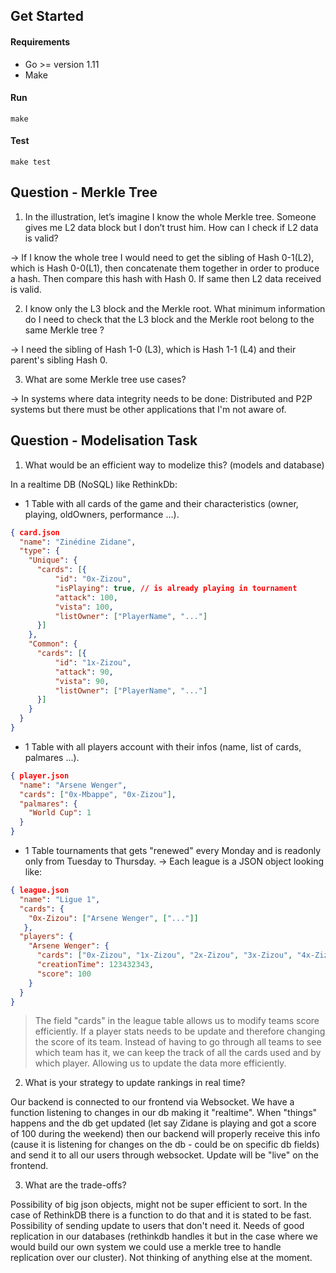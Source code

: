 ## Get Started

#### Requirements

- Go >= version 1.11
- Make

#### Run

```make```

#### Test

```make test```

## Question - Merkle Tree

1) In the illustration, let’s imagine I know the whole Merkle tree. Someone gives me L2 data block but I don’t trust him. How can I check if L2 data is valid?

-> If I know the whole tree I would need to get the sibling of Hash 0-1(L2), which is Hash 0-0(L1), then concatenate them together in order to produce a hash. Then compare this hash with Hash 0. If same then L2 data received is valid.

2) I know only the L3 block and the Merkle root. What minimum information do I need to check that the L3 block and the Merkle root belong to the same Merkle tree ?

-> I need the sibling of Hash 1-0 (L3), which is Hash 1-1 (L4) and their parent's sibling Hash 0.

3) What are some Merkle tree use cases?

-> In systems where data integrity needs to be done: Distributed and P2P systems but there must be other applications that I'm not aware of.

## Question - Modelisation Task

1. What would be an efficient way to modelize this? (models and database)

In a realtime DB (NoSQL) like RethinkDb:

- 1 Table with all cards of the game and their characteristics (owner, playing, oldOwners, performance ...).
```json
{ card.json
  "name": "Zinédine Zidane",
  "type": {
    "Unique": {
      "cards": [{
          "id": "0x-Zizou",
          "isPlaying": true, // is already playing in tournament
          "attack": 100,
          "vista": 100,
          "listOwner": ["PlayerName", "..."]
      }]
    },
    "Common": {
      "cards": [{
          "id": "1x-Zizou",
          "attack": 90,
          "vista": 90,
          "listOwner": ["PlayerName", "..."]
      }]
    }
  }
}
```

- 1 Table with all players account with their infos (name, list of cards, palmares ...).
```json
{ player.json
  "name": "Arsene Wenger",
  "cards": ["0x-Mbappe", "0x-Zizou"],
  "palmares": {
    "World Cup": 1
  }
}
```

- 1 Table tournaments that gets "renewed" every Monday and is readonly only from Tuesday to Thursday.
    -> Each league is a JSON object looking like:
```json
{ league.json
  "name": "Ligue 1",
  "cards": {
    "0x-Zizou": ["Arsene Wenger", ["..."]]
   },
  "players": {
    "Arsene Wenger": {
      "cards": ["0x-Zizou", "1x-Zizou", "2x-Zizou", "3x-Zizou", "4x-Zizou"],
      "creationTime": 123432343,
      "score": 100
    }
  }
}
```
> The field "cards" in the league table allows us to modify teams score efficiently. If a player stats needs to be update and therefore changing the score of its team. Instead of having to go through all teams to see which team has it, we can keep the track of all the cards used and by which player. Allowing us to update the data more efficiently.

2. What is your strategy to update rankings in real time?

Our backend is connected to our frontend via Websocket. We have a function listening to changes in our db making it "realtime". When "things" happens and the db get updated (let say Zidane is playing and got a score of 100 during the weekend) then our backend will properly receive this info (cause it is listening for changes on the db - could be on specific db fields) and send it to all our users through websocket. Update will be "live" on the frontend.

3. What are the trade-offs?

Possibility of big json objects, might not be super efficient to sort. In the case of RethinkDB there is a function to do that and it is stated to be fast. Possibility of sending update to users that don't need it. Needs of good replication in our databases (rethinkdb handles it but in the case where we would build our own system we could use a merkle tree to handle replication over our cluster). Not thinking of anything else at the moment.